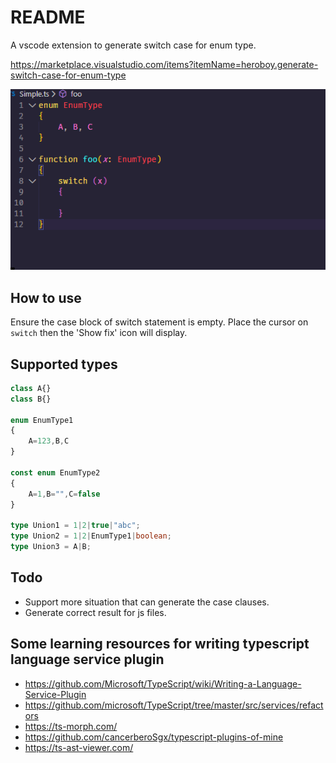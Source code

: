 # README

A vscode extension to generate switch case for enum type.

https://marketplace.visualstudio.com/items?itemName=heroboy.generate-switch-case-for-enum-type

![screenshot](screenshot2.gif)

## How to use

Ensure the case block of switch statement is empty. Place the cursor on `switch` then the 'Show fix' icon will display.

## Supported types

```typescript
class A{}
class B{}

enum EnumType1
{
	A=123,B,C
}

const enum EnumType2
{
	A=1,B="",C=false
}

type Union1 = 1|2|true|"abc";
type Union2 = 1|2|EnumType1|boolean;
type Union3 = A|B;

```

## Todo
* Support more situation that can generate the case clauses.
* Generate correct result for js files.

## Some learning resources for writing typescript language service plugin
* https://github.com/Microsoft/TypeScript/wiki/Writing-a-Language-Service-Plugin
* https://github.com/microsoft/TypeScript/tree/master/src/services/refactors
* https://ts-morph.com/
* https://github.com/cancerberoSgx/typescript-plugins-of-mine
* https://ts-ast-viewer.com/